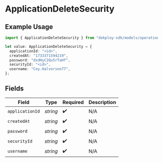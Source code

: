 # ApplicationDeleteSecurity

## Example Usage

```typescript
import { ApplicationDeleteSecurity } from "dokploy-sdk/models/operations";

let value: ApplicationDeleteSecurity = {
  applicationId: "<id>",
  createdAt: "1733371594219",
  password: "dxdHyC2Qu5rTaHf",
  securityId: "<id>",
  username: "Coy.Halvorson77",
};
```

## Fields

| Field              | Type               | Required           | Description        |
| ------------------ | ------------------ | ------------------ | ------------------ |
| `applicationId`    | *string*           | :heavy_check_mark: | N/A                |
| `createdAt`        | *string*           | :heavy_check_mark: | N/A                |
| `password`         | *string*           | :heavy_check_mark: | N/A                |
| `securityId`       | *string*           | :heavy_check_mark: | N/A                |
| `username`         | *string*           | :heavy_check_mark: | N/A                |